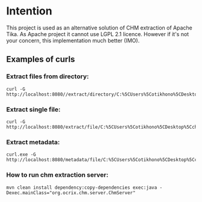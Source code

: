 # Intention
This project is used as an alternative solution of CHM extraction of Apache Tika.
As Apache project it cannot use LGPL 2.1 licence. However if it's not your concern, this implementation much better (IMO). 

## Examples of curls

### Extract files from directory:
```
curl -G http://localhost:8080//extract/directory/C:%5CUsers%5Cotikhono%5CDesktop%5Cchm
```

### Extract single file:
```
curl -G http://localhost:8080/extract/file/C:%5CUsers%5Cotikhono%5CDesktop%5Cchm%5Cpython274.chm
```

### Extract metadata:
```
curl.exe -G http://localhost:8080/metadata/file/C:%5CUsers%5Cotikhono%5CDesktop%5Cchm%5Cpython274.chm
```

### How to run chm extraction server:
```
mvn clean install dependency:copy-dependencies exec:java -Dexec.mainClass="org.ocrix.chm.server.ChmServer"
```
